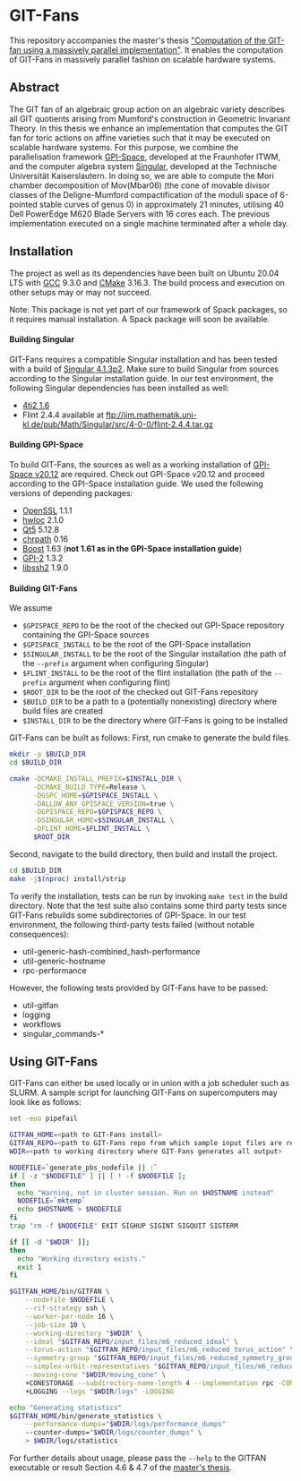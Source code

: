 # GIT-Fans

This repository accompanies the master's thesis ["Computation of the GIT-fan using a massively parallel implementation"](https://github.com/ChristianReinbold/git-fan_master-thesis/blob/master/build/abschlussarbeit.pdf). It enables the computation of GIT-Fans in massively parallel fashion on scalable hardware systems.

## Abstract

The GIT fan of an algebraic group action on an algebraic variety describes all GIT quotients arising from Mumford's construction in Geometric Invariant Theory. In this thesis we enhance an implementation that computes the GIT fan for toric actions on affine varieties such that it may be executed on scalable hardware systems. For this purpose, we combine the parallelisation framework [GPI-Space](https://github.com/cc-hpc-itwm/gpispace/), developed at the Fraunhofer ITWM, and the computer algebra system [Singular](https://github.com/Singular/Singular/), developed at the Technische Universität Kaiserslautern. In doing so, we are able to compute the Mori chamber decomposition of Mov(Mbar06) (the cone of movable divisor classes of the Deligne-Mumford compactification of the moduli space of 6-pointed stable curves of genus 0) in approximately 21 minutes, utilising 40 Dell PowerEdge M620 Blade Servers with 16 cores each. The previous implementation executed on a single machine terminated after a whole day.

## Installation

The project as well as its dependencies have been built on Ubuntu 20.04 LTS with [GCC](https://gcc.gnu.org/) 9.3.0 and [CMake](https://cmake.org/) 3.16.3. The build process and execution on other setups may or may not succeed.

Note: This package is not yet part of our framework of Spack packages, so it requires manual installation. A Spack package will soon be available.

#### Building Singular

GIT-Fans requires a compatible Singular installation and has been tested with a build of [Singular 4.1.3p2](https://github.com/Singular/Singular/tree/Release-4-1-3p2). Make sure to build Singular from sources according to the Singular installation guide. In our test environment, the following Singular dependencies has been installed as well:

* [4ti2 1.6](http://www.4ti2.de/version_1.6/4ti2-1.6.tar.gz)
* Flint 2.4.4 available at ftp://jim.mathematik.uni-kl.de/pub/Math/Singular/src/4-0-0/flint-2.4.4.tar.gz

#### Building GPI-Space

To build GIT-Fans, the sources as well as a working installation of [GPI-Space v20.12](https://github.com/cc-hpc-itwm/gpispace/tree/v20.12) are required. Check out GPI-Space v20.12 and proceed according to the GPI-Space installation guide. We used the following versions of depending packages:

* [OpenSSL](https://www.openssl.org/) 1.1.1
* [hwloc](https://www.open-mpi.org/projects/hwloc/) 2.1.0
* [Qt5](https://www.qt.io/) 5.12.8
* [chrpath](https://tracker.debian.org/pkg/chrpath) 0.16
* [Boost](https://boost.org) 1.63 (**not 1.61 as in the GPI-Space installation guide**)
* [GPI-2](http://www.gpi-site.com) 1.3.2
* [libssh2](https://www.libssh2.org/) 1.9.0

#### Building GIT-Fans

We assume

- `$GPISPACE_REPO` to be the root of the checked out GPI-Space repository containing the GPI-Space sources
- `$GPISPACE_INSTALL` to be the root of the GPI-Space installation
- `$SINGULAR_INSTALL` to be the root of the Singular installation (the path of the `--prefix` argument when configuring Singular)
- `$FLINT_INSTALL` to be the root of the flint installation (the path of the `--prefix` argument when configuring flint)
- `$ROOT_DIR` to be the root of the checked out GIT-Fans repository
- `$BUILD_DIR` to be a path to a (potentially nonexisting) directory where build files are created
- `$INSTALL_DIR` to be the directory where GIT-Fans is going to be installed

GIT-Fans can be built as follows: First, run cmake to generate the build files.

```bash
mkdir -p $BUILD_DIR
cd $BUILD_DIR

cmake -DCMAKE_INSTALL_PREFIX=$INSTALL_DIR \
      -DCMAKE_BUILD_TYPE=Release \
      -DGSPC_HOME=$GPISPACE_INSTALL \
      -DALLOW_ANY_GPISPACE_VERSION=true \
      -DGPISPACE_REPO=$GPISPACE_REPO \
      -DSINGULAR_HOME=$SINGULAR_INSTALL \
      -DFLINT_HOME=$FLINT_INSTALL \
      $ROOT_DIR
```

Second, navigate to the build directory, then build and install the project.


```bash
cd $BUILD_DIR
make -j$(nproc) install/strip
```

To verify the installation, tests can be run by invoking `make test` in the build directory. Note that the test suite also contains some third party tests since GIT-Fans rebuilds some subdirectories of GPI-Space. In our test environment, the following third-party tests failed (without notable consequences):

* util-generic-hash-combined_hash-performance
* util-generic-hostname
* rpc-performance

However, the following tests provided by GIT-Fans have to be passed:

* util-gitfan
* logging
* workflows
* singular_commands-*

## Using GIT-Fans

GIT-Fans can either be used locally or in union with a job scheduler such as SLURM. A sample script for launching GIT-Fans on supercomputers may look like as follows:


```bash
set -euo pipefail

GITFAN_HOME=<path to GIT-Fans install>
GITFAN_REPO=<path to GIT-Fans repo from which sample input files are read>
WDIR=<path to working directory where GIT-Fans generates all output>

NODEFILE=`generate_pbs_nodefile || :`
if [ -z "$NODEFILE" ] || [ ! -f $NODEFILE ];
then
  echo "Warning, not in cluster session. Run on $HOSTNAME instead"
  NODEFILE=`mktemp`
  echo $HOSTNAME > $NODEFILE
fi
trap "rm -f $NODEFILE" EXIT SIGHUP SIGINT SIGQUIT SIGTERM

if [[ -d "$WDIR" ]];
then
  echo "Working directory exists."
  exit 1
fi

$GITFAN_HOME/bin/GITFAN \
    --nodefile $NODEFILE \
    --rif-strategy ssh \
    --worker-per-node 16 \
    --job-size 10 \
    --working-directory "$WDIR" \
    --ideal "$GITFAN_REPO/input_files/m6_reduced_ideal" \
    --torus-action "$GITFAN_REPO/input_files/m6_reduced_torus_action" \
    --symmetry-group "$GITFAN_REPO/input_files/m6_reduced_symmetry_group" \
    --simplex-orbit-representatives "$GITFAN_REPO/input_files/m6_reduced_simplex_orbit_representatives" \
    --moving-cone "$WDIR/moving_cone" \
    +CONESTORAGE --subdirectory-name-length 4 --implementation rpc -CONESTORAGE \
    +LOGGING --logs "$WDIR/logs" -LOGGING

echo "Generating statistics"
$GITFAN_HOME/bin/generate_statistics \
    --performance-dumps="$WDIR/logs/performance_dumps" 
    --counter-dumps="$WDIR/logs/counter_dumps" \
    > $WDIR/logs/statistics
```

For further details about usage, please pass the `--help` to the GITFAN executable or result Section 4.6 & 4.7 of the [master's thesis](https://github.com/ChristianReinbold/git-fan_master-thesis/blob/master/build/abschlussarbeit.pdf).
